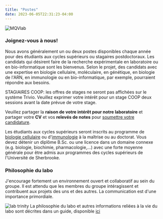 ```yaml
---
title: "Postes"
date: 2023-06-05T22:31:23-04:00
---
```


![MQVlab](/img/lab_fall_small.jpg "Vue du labo")

### Joignez-vous à nous!
<!--
Affiché en avril 2025: [Projet de doctorat](https://github.com/mqvallieres/mqvlab_website/raw/master/static/phd_project.pdf)

**Les étudiants aux cycles supérieurs, les stagiaires COOP et les candidats
postdoctoraux avec une expérience en biologie moléculaire/génétique/bio-informatique/transcriptomique/biochimie
et qui désirent effectuer des recherches expérimentales ou en bio-informatique
seront considérés.**
-->

Nous avons généralement un ou deux postes disponibles chaque année pour des
étudiants aux cycles supérieurs ou stagaires postdoctoraux. Les candidats qui
désirent faire de la recherche expérimentale en laboratoire
ou en bio-informatique sont les bienvenus. Selon le projet,
des candidats avec une expertise en biologie cellulaire,
moléculaire, en génétique, en biologie de l'ARN, en immunologie
ou en bio-informatique, par exemple, pourraient répondre aux besoins.

STAGIAIRES COOP: les offres de stages ne seront pas
affichées sur le système Trivio. Veuillez exprimer votre intérêt pour
un stage COOP deux sessions avant la date prévue de votre stage.

Veuillez partager la **raison de votre intérêt pour notre laboratoire**
et partager votre **CV** et vos **relevés de notes** pour
[soumettre votre candidature](mailto:mathieu.quesnel-vallieres@usherbrooke.ca).

Les étudiants aux cycles supérieurs seront inscrits au programme de [biologie cellulaire](https://www.usherbrooke.ca/dep-immunologie-biologie-cellulaire/programmes/biologie-cellulaire)
ou d'[immunologie](https://www.usherbrooke.ca/dep-immunologie-biologie-cellulaire/programmes/immunologie)
à la maîtrise ou au doctorat.
Vous devez détenir un diplôme B.Sc. ou une licence  dans un domaine connexe
(e.g. biologie, biochimie, pharmacologie,...) avec une forte moyenne générale
pour être admis aux programmes des cycles supérieurs de l'Université de Sherbrooke.

### Philosophie du labo
J'encourage fortement un environnement ouvert et collaboratif au sein
du groupe. Il est attendu que les membres du groupe intéragissent et
contribuent aux projets des uns et des autres. La communication est
d'une importance primordiale.

![lab trinity](/img/lab_trinity.fr.png)
La philosophie du labo et autres informations reliées à la vie
du labo sont décrites dans un guide, disponible [ici](https://github.com/mqvallieres/mqvlab_website/raw/master/static/MQVlab_guide.pdf)
